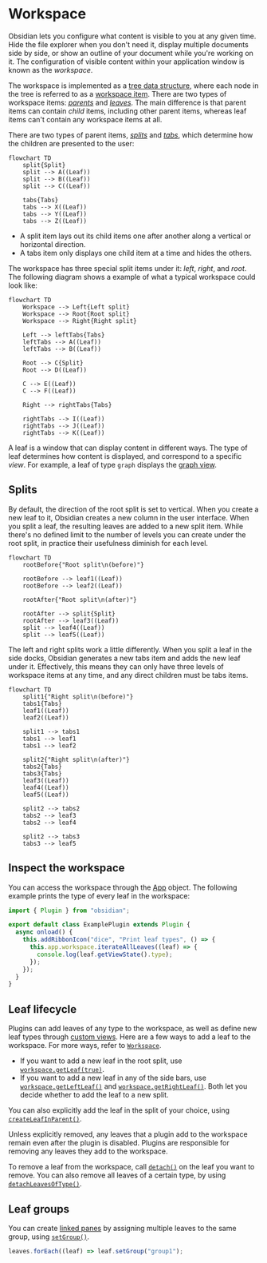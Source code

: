 # Workspace

Obsidian lets you configure what content is visible to you at any given time. Hide the file explorer when you don't need it, display multiple documents side by side, or show an outline of your document while you're working on it. The configuration of visible content within your application window is known as the _workspace_.

The workspace is implemented as a [tree data structure](https://en.wikipedia.org/wiki/Tree_(data_structure)), where each node in the tree is referred to as a [workspace item](../reference/typescript/classes/WorkspaceItem.md). There are two types of workspace items: [_parents_](../reference/typescript/classes/WorkspaceParent.md) and [_leaves_](../reference/typescript/classes/WorkspaceLeaf.md). The main difference is that parent items can contain _child_ items, including other parent items, whereas leaf items can't contain any workspace items at all.

There are two types of parent items, [_splits_](../reference/typescript/classes/WorkspaceSplit.md) and [_tabs_](../reference/typescript/classes/WorkspaceTabs.md), which determine how the children are presented to the user:

```mermaid
flowchart TD
    split{Split}
    split --> A((Leaf))
    split --> B((Leaf))
    split --> C((Leaf))

    tabs{Tabs}
    tabs --> X((Leaf))
    tabs --> Y((Leaf))
    tabs --> Z((Leaf))
```

- A split item lays out its child items one after another along a vertical or horizontal direction.
- A tabs item only displays one child item at a time and hides the others.

The workspace has three special split items under it: _left_, _right_, and _root_. The following diagram shows a example of what a typical workspace could look like:

```mermaid
flowchart TD
    Workspace --> Left{Left split}
    Workspace --> Root{Root split}
    Workspace --> Right{Right split}

    Left --> leftTabs{Tabs}
    leftTabs --> A((Leaf))
    leftTabs --> B((Leaf))

    Root --> C{Split}
    Root --> D((Leaf))

    C --> E((Leaf))
    C --> F((Leaf))

    Right --> rightTabs{Tabs}

    rightTabs --> I((Leaf))
    rightTabs --> J((Leaf))
    rightTabs --> K((Leaf))
```

A leaf is a window that can display content in different ways. The type of leaf determines how content is displayed, and correspond to a specific _view_. For example, a leaf of type `graph` displays the [graph view](https://help.obsidian.md/Plugins/Graph+view).

## Splits

By default, the direction of the root split is set to vertical. When you create a new leaf to it, Obsidian creates a new column in the user interface. When you split a leaf, the resulting leaves are added to a new split item. While there's no defined limit to the number of levels you can create under the root split, in practice their usefulness diminish for each level.

```mermaid
flowchart TD
    rootBefore{"Root split\n(before)"}

    rootBefore --> leaf1((Leaf))
    rootBefore --> leaf2((Leaf))

    rootAfter{"Root split\n(after)"}

    rootAfter --> split{Split}
    rootAfter --> leaf3((Leaf))
    split --> leaf4((Leaf))
    split --> leaf5((Leaf))
```

The left and right splits work a little differently. When you split a leaf in the side docks, Obsidian generates a new tabs item and adds the new leaf under it. Effectively, this means they can only have three levels of workspace items at any time, and any direct children must be tabs items.

```mermaid
flowchart TD
    split1{"Right split\n(before)"}
    tabs1{Tabs}
    leaf1((Leaf))
    leaf2((Leaf))

    split1 --> tabs1
    tabs1 --> leaf1
    tabs1 --> leaf2

    split2{"Right split\n(after)"}
    tabs2{Tabs}
    tabs3{Tabs}
    leaf3((Leaf))
    leaf4((Leaf))
    leaf5((Leaf))

    split2 --> tabs2
    tabs2 --> leaf3
    tabs2 --> leaf4

    split2 --> tabs3
    tabs3 --> leaf5
```

## Inspect the workspace

You can access the workspace through the [App](../reference/typescript/classes/App.md) object. The following example prints the type of every leaf in the workspace:

```ts title="main.ts" {6-8}
import { Plugin } from "obsidian";

export default class ExamplePlugin extends Plugin {
  async onload() {
    this.addRibbonIcon("dice", "Print leaf types", () => {
      this.app.workspace.iterateAllLeaves((leaf) => {
        console.log(leaf.getViewState().type);
      });
    });
  }
}
```

## Leaf lifecycle

Plugins can add leaves of any type to the workspace, as well as define new leaf types through [custom views](views.md). Here are a few ways to add a leaf to the workspace. For more ways, refer to [`Workspace`](../reference/typescript/classes/Workspace.md).

- If you want to add a new leaf in the root split, use [`workspace.getLeaf(true)`](../reference/typescript/classes/Workspace.md#getleaf).
- If you want to add a new leaf in any of the side bars, use [`workspace.getLeftLeaf()`](../reference/typescript/classes/Workspace.md#getleftleaf) and [`workspace.getRightLeaf()`](../reference/typescript/classes/Workspace.md#getrightleaf). Both let you decide whether to add the leaf to a new split.

You can also explicitly add the leaf in the split of your choice, using [`createLeafInParent()`](../reference/typescript/classes/Workspace.md#createleafinparent).

Unless explicitly removed, any leaves that a plugin add to the workspace remain even after the plugin is disabled. Plugins are responsible for removing any leaves they add to the workspace.

To remove a leaf from the workspace, call [`detach()`](../reference/typescript/classes/WorkspaceLeaf.md#detach) on the leaf you want to remove. You can also remove all leaves of a certain type, by using [`detachLeavesOfType()`](../reference/typescript/classes/Workspace.md#detachleavesoftype).

## Leaf groups

You can create [linked panes](https://help.obsidian.md/User+interface/Workspace/Panes/Linked+pane) by assigning multiple leaves to the same group, using [`setGroup()`](../reference/typescript/classes/WorkspaceLeaf.md#setgroup).

```ts
leaves.forEach((leaf) => leaf.setGroup("group1");
```
